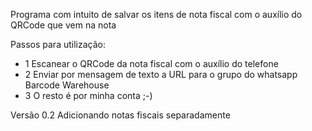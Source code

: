 Programa com intuito de salvar os itens de nota fiscal com o auxílio do QRCode que vem na nota

Passos para utilização:
- 1 Escanear o QRCode da nota fiscal com o auxílio do telefone
- 2 Enviar por mensagem de texto a URL para o grupo do whatsapp Barcode Warehouse
- 3 O resto é por minha conta ;-)

Versão 0.2
Adicionando notas fiscais separadamente
